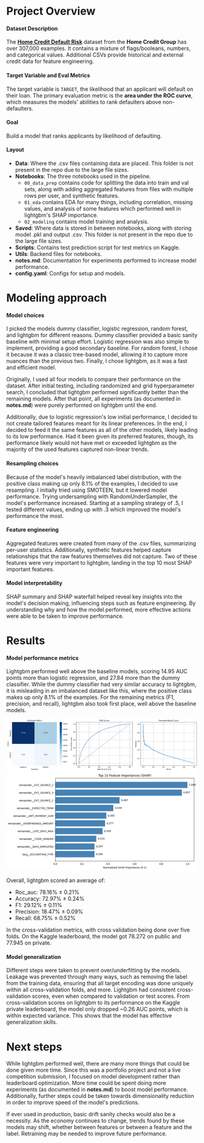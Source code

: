 # Project Overview

#### Dataset Description
The [**Home Credit Default Risk**](https://www.kaggle.com/competitions/home-credit-default-risk/overview) dataset from the **Home Credit Group** has over 307,000 examples. It contains a mixture of flags/booleans, numbers, and categorical values. Additional CSVs provide historical and external credit data for feature engineering.

#### Target Variable and Eval Metrics
The target variable is `TARGET`, the likelihood that an applicant will default on their loan. The primary evaluation metric is the **area under the ROC curve**, which measures the models' abilities to rank defaulters above non-defaulters.

#### Goal
Build a model that ranks applicants by likelihood of defaulting.

#### Layout
- **Data**: Where the .csv files containing data are placed. This folder is not present in the repo due to the large file sizes.
- **Notebooks**: The three notebooks used in the pipeline.
  - `00_data_prep` contains code for splitting the data into train and val sets, along with adding aggregated features from files with multiple rows per user, and synthetic features.
  - `01_eda` contains EDA for many things, including correlation, missing values, and analysis of some features which performed well in lightgbm's SHAP importance.
  - `02_modeling` contains model training and analysis.
- **Saved**: Where data is stored in between notebooks, along with storing model .pkl and output .csv.  This folder is not present in the repo due to the large file sizes.
- **Scripts**: Contains test prediction script for test metrics on Kaggle.
- **Utils**: Backend files for notebooks.
- **notes.md**: Documentation for experiments performed to increase model performance.
- **config.yaml**: Configs for setup and models.

# Modeling approach

#### Model choices
I picked the models dummy classifier, logistic regression, random forest, and lightgbm for different reasons. Dummy classifier provided a basic sanity baseline with minimal setup effort. Logistic regression was also simple to implement, providing a good secondary baseline. For random forest, I chose it because it was a classic tree-based model, allowing it to capture more nuances than the previous two. Finally, I chose lightgbm, as it was a fast and efficient model.

Originally, I used all four models to compare their performance on the dataset. After initial testing, including randomized and grid hyperparameter search, I concluded that lightgbm performed significantly better than the remaining models. After that point, all experiments (as documented in **notes.md**) were purely performed on lightgbm until the end.

Additionally, due to logistic regression's low initial performance, I decided to not create tailored features meant for its linear preferences. In the end, I decided to feed it the same features as all of the other models, likely leading to its low performance. Had it been given its preferred features, though, its performance likely would not have met or exceeded lightgbm as the majority of the used features captured non-linear trends.

#### Resampling choices
Because of the model's heavily imbalanced label distribution, with the positive class making up only 8.1% of the examples, I decided to use resampling. I initially tried using SMOTEEN, but it lowered model performance. Trying undersampling with RandomUnderSampler, the model's performance increased. Starting at a sampling strategy of .5, I tested different values, ending up with .3 which improved the model's performance the most.

#### Feature engineering
Aggregated features were created from many of the .csv files, summarizing per-user statistics. Additionally, synthetic features helped capture relationships that the raw features themselves did not capture. Two of these features were very important to lightgbm, landing in the top 10 most SHAP important features.

#### Model interpretability
SHAP summary and SHAP waterfall helped reveal key insights into the model's decision making, influencing steps such as feature engineering. By understanding why and how the model performed, more effective actions were able to be taken to improve performance.

# Results

#### Model performance metrics
Lightgbm performed well above the baseline models, scoring 14.95 AUC points more than logistic regression, and 27.84 more than the dummy classifier. While the dummy classifier had very similar accuracy to lightgbm, it is misleading in an imbalanced dataset like this, where the positive class makes up only 8.1% of the examples. For the remaining metrics (F1, precision, and recall), lightgbm also took first place, well above the baseline models.

![LightGBM confusion matrix, ROC curve, PR curve](./images/lightgbm_stats.png)
![LightGBM SHAP importance chart](./images/lightgbm_SHAP_importance.png)

Overall, lightgbm scored an average of:
- Roc_auc: 78.16% ± 0.21%
- Accuracy: 72.97% ± 0.24%
- F1: 29.12% ± 0.11%
- Precision: 18.47% ± 0.09%
- Recall: 68.75% ± 0.52%

In the cross-validation metrics, with cross validation being done over five folds. On the Kaggle leaderboard, the model got 78.272 on public and 77.945 on private.

#### Model generalization
Different steps were taken to prevent over/underfitting by the models. Leakage was prevented through many ways, such as removing the label from the training data, ensuring that all target encoding was done uniquely within all cross-validation folds, and more. Lightgbm had consistent cross-validation scores, even when compared to validation or test scores. From cross-validation scores on lightgbm to its performance on the Kaggle private leaderboard, the model only dropped ~0.26 AUC points, which is within expected variance. This shows that the model has effective generalization skills.

# Next steps

While lightgbm performed well, there are many more things that could be done given more time. Since this was a portfolio project and not a live competition submission, I focused on model development rather than leaderboard optimization. More time could be spent doing more experiments (as documented in **notes.md**) to boost model performance. Additionally, further steps could be taken towards dimensionality reduction in order to improve speed of the model's predictions.

If ever used in production, basic drift sanity checks would also be a necessity. As the economy continues to change, trends found by these models may shift, whether between features or between a feature and the label. Retraining may be needed to improve future performance.